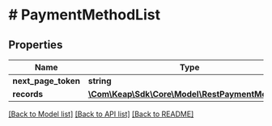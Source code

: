 # # PaymentMethodList

## Properties

Name | Type | Description | Notes
------------ | ------------- | ------------- | -------------
**next_page_token** | **string** |  | [optional]
**records** | [**\Com\Keap\Sdk\Core\Model\RestPaymentMethod[]**](RestPaymentMethod.md) |  | [optional]

[[Back to Model list]](../../README.md#models) [[Back to API list]](../../README.md#endpoints) [[Back to README]](../../README.md)
